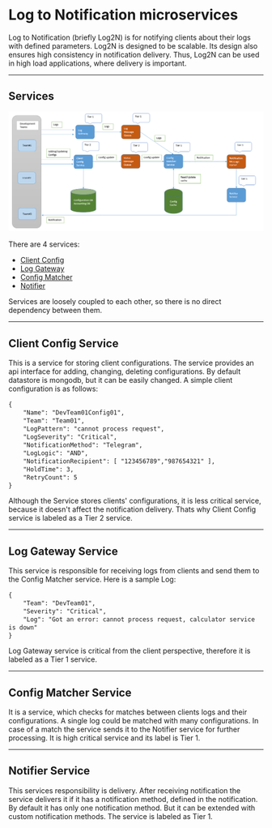 # Log to Notification microservices

Log to Notification (briefly Log2N) is for notifying clients about their logs with defined parameters. Log2N is designed to be scalable. Its design also ensures high consistency in notification delivery. Thus, Log2N can be used in high load applications, where delivery is important.

---
## Services
![App Screenshot](https://raw.githubusercontent.com/okaraev/Log2N/dev01/design.png)

There are 4 services:
* [Client Config](https://github.com/okaraev/Log2N_Config)
* [Log Gateway](https://github.com/okaraev/Log2N_Gateway)
* [Config Matcher](https://github.com/okaraev/Log2N_Matcher)
* [Notifier](https://github.com/okaraev/Log2N_Notifier)

Services are loosely coupled to each other, so there is no direct dependency between them.

---
## Client Config Service

This is a service for storing client configurations. The service provides an api interface for adding, changing, deleting configurations. By default datastore is mongodb, but it can be easily changed. A simple client configuration is as follows:

```
{
    "Name": "DevTeam01Config01",
    "Team": "Team01",
    "LogPattern": "cannot process request",
    "LogSeverity": "Critical",
    "NotificationMethod": "Telegram",
    "LogLogic": "AND",
    "NotificationRecipient": [ "123456789","987654321" ],
    "HoldTime": 3,
    "RetryCount": 5
}
```
Although the Service stores clients' configurations, it is less critical service, because it doesn't affect the notification delivery. Thats why Client Config service is labeled as a Tier 2 service.

---
## Log Gateway Service

This service is responsible for receiving logs from clients and send them to the Config Matcher service. Here is a sample Log:
```
{
    "Team": "DevTeam01",
    "Severity": "Critical",
    "Log": "Got an error: cannot process request, calculator service is down"
}
```
Log Gateway service is critical from the client perspective, therefore it is labeled as a Tier 1 service.

---
## Config Matcher Service

It is a service, which checks for matches between clients logs and their configurations. A single log could be matched with many configurations. In case of a match the service sends it to the Notifier service for further processing.
It is high critical service and its label is Tier 1.

---
## Notifier Service

This services responsibility is delivery. After receiving notification the service delivers it if it has a notification method, defined in the notification. By default it has only one notification method. But it can be extended with custom notification methods. The service is labeled as Tier 1.
